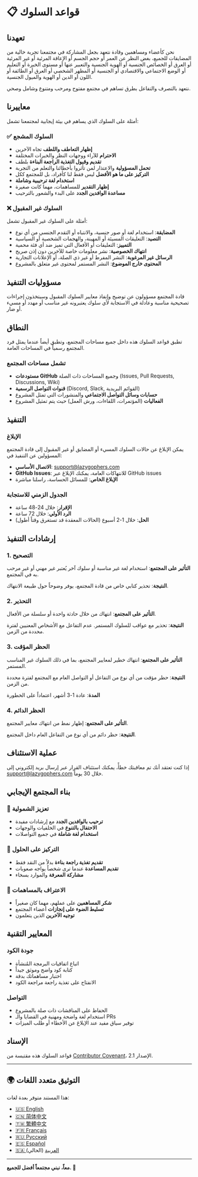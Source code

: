 # 📋 قواعد السلوك

## تعهدنا

نحن كأعضاء ومساهمين وقادة نتعهد بجعل المشاركة في مجتمعنا تجربة خالية من المضايقات للجميع، بغض النظر عن العمر أو حجم الجسم أو الإعاقة المرئية أو غير المرئية أو العرق أو الخصائص الجنسية أو الهوية الجنسية والتعبير عنها أو مستوى الخبرة أو التعليم أو الوضع الاجتماعي والاقتصادي أو الجنسية أو المظهر الشخصي أو العرق أو الطائفة أو اللون أو الدين أو الهوية والميول الجنسية.

نتعهد بالتصرف والتفاعل بطرق تساهم في مجتمع مفتوح ومرحب ومتنوع وشامل وصحي.

## معاييرنا

أمثلة على السلوك الذي يساهم في بيئة إيجابية لمجتمعنا تشمل:

### ✅ السلوك المشجع

- **إظهار التعاطف واللطف** تجاه الآخرين
- **الاحترام** للآراء ووجهات النظر والخبرات المختلفة
- **تقديم وقبول التغذية الراجعة البناءة** بلطف
- **تحمل المسؤولية** والاعتذار لمن تأثروا بأخطائنا والتعلم من التجربة
- **التركيز على ما هو الأفضل** ليس فقط لنا كأفراد، بل للمجتمع ككل
- **استخدام لغة ترحيبية وشاملة**
- **إظهار التقدير** للمساهمات، مهما كانت صغيرة
- **مساعدة الوافدين الجدد** على البدء والشعور بالترحيب

### ❌ السلوك غير المقبول

أمثلة على السلوك غير المقبول تشمل:

- **المضايقة**: استخدام لغة أو صور جنسية، والانتباه أو التقدم الجنسي من أي نوع
- **التصيد**: التعليقات المسيئة أو المهينة، والهجمات الشخصية أو السياسية
- **التمييز**: التعليقات أو الأفعال التي تميز ضد أي فئة محمية
- **انتهاك الخصوصية**: نشر معلومات خاصة للآخرين دون إذن صريح
- **الرسائل غير المرغوبة**: النشر المفرط أو غير ذي الصلة، أو الإعلانات التجارية
- **المحتوى خارج الموضوع**: النشر المستمر لمحتوى غير متعلق بالمشروع

## مسؤوليات التنفيذ

قادة المجتمع مسؤولون عن توضيح وإنفاذ معايير السلوك المقبول وسيتخذون إجراءات تصحيحية مناسبة وعادلة في الاستجابة لأي سلوك يعتبرونه غير مناسب أو مهدد أو مسيء أو ضار.

## النطاق

تطبق قواعد السلوك هذه داخل جميع مساحات المجتمع، وتطبق أيضاً عندما يمثل فرد المجتمع رسمياً في المساحات العامة.

### تشمل مساحات المجتمع

- **مستودعات GitHub** وجميع المساحات ذات الصلة (Issues, Pull Requests, Discussions, Wiki)
- **قنوات التواصل الرسمية** (Discord, Slack, القوائم البريدية)
- **حسابات وسائل التواصل الاجتماعي** والمنشورات التي تمثل المشروع
- **الفعاليات** (المؤتمرات، اللقاءات، ورش العمل) حيث يتم تمثيل المشروع

## التنفيذ

### الإبلاغ

يمكن الإبلاغ عن حالات السلوك المسيء أو المضايق أو غير المقبول إلى قادة المجتمع المسؤولين عن التنفيذ في:

- **الاتصال الأساسي**: support@lazygophers.com
- **GitHub Issues**: للانتهاكات العامة، يمكنك الإبلاغ عبر GitHub issues
- **الإبلاغ الخاص**: للمسائل الحساسة، راسلنا مباشرة

### الجدول الزمني للاستجابة

- **الإقرار**: خلال 24-48 ساعة
- **الرد الأولي**: خلال 72 ساعة
- **الحل**: خلال 1-2 أسبوع (الحالات المعقدة قد تستغرق وقتاً أطول)

## إرشادات التنفيذ

### 1. التصحيح

**التأثير على المجتمع**: استخدام لغة غير مناسبة أو سلوك آخر يُعتبر غير مهني أو غير مرحب به في المجتمع.

**النتيجة**: تحذير كتابي خاص من قادة المجتمع، يوفر وضوحاً حول طبيعة الانتهاك.

### 2. التحذير

**التأثير على المجتمع**: انتهاك من خلال حادثة واحدة أو سلسلة من الأفعال.

**النتيجة**: تحذير مع عواقب للسلوك المستمر. عدم التفاعل مع الأشخاص المعنيين لفترة محددة من الزمن.

### 3. الحظر المؤقت

**التأثير على المجتمع**: انتهاك خطير لمعايير المجتمع، بما في ذلك السلوك غير المناسب المستمر.

**النتيجة**: حظر مؤقت من أي نوع من التفاعل أو التواصل العام مع المجتمع لفترة محددة من الزمن.

**المدة**: عادة 1-3 أشهر، اعتماداً على الخطورة

### 4. الحظر الدائم

**التأثير على المجتمع**: إظهار نمط من انتهاك معايير المجتمع.

**النتيجة**: حظر دائم من أي نوع من التفاعل العام داخل المجتمع.

## عملية الاستئناف

إذا كنت تعتقد أنك تم معاقبتك خطأً، يمكنك استئناف القرار عبر إرسال بريد إلكتروني إلى support@lazygophers.com خلال 30 يوماً.

## بناء المجتمع الإيجابي

### 🤝 تعزيز الشمولية

- **ترحيب بالوافدين الجدد** مع إرشادات مفيدة
- **الاحتفال بالتنوع** في الخلفيات والوجهات
- **استخدام لغة شاملة** في جميع التواصلات

### 🎯 التركيز على الحلول

- **تقديم تغذية راجعة بناءة** بدلاً من النقد فقط
- **تقديم المساعدة** عندما ترى شخصاً يواجه صعوبات
- **مشاركة المعرفة** والموارد بسخاء

### 🌟 الاعتراف بالمساهمات

- **شكر المساهمين** على عملهم، مهما كان صغيراً
- **تسليط الضوء على إنجازات** أعضاء المجتمع
- **توجيه الآخرين** الذين يتعلمون

## المعايير التقنية

### جودة الكود

- اتباع اتفاقيات البرمجة المُنشأة
- كتابة كود واضح وموثق جيداً
- اختبار مساهماتك بدقة
- الانفتاح على تغذية راجعة مراجعة الكود

### التواصل

- الحفاظ على المناقشات ذات صلة بالمشروع
- استخدام لغة واضحة ومهنية في القضايا والـ PRs
- توفير سياق مفيد عند الإبلاغ عن الأخطاء أو طلب الميزات

## الإسناد

قواعد السلوك هذه مقتبسة من [Contributor Covenant](https://www.contributor-covenant.org/)، الإصدار 2.1.

---

## 🌍 التوثيق متعدد اللغات

هذا المستند متوفر بعدة لغات:

- [🇺🇸 English](CODE_OF_CONDUCT.md)
- [🇨🇳 简体中文](CODE_OF_CONDUCT_zh-CN.md)
- [🇹🇼 繁體中文](CODE_OF_CONDUCT_zh-TW.md)
- [🇫🇷 Français](CODE_OF_CONDUCT_fr.md)
- [🇷🇺 Русский](CODE_OF_CONDUCT_ru.md)
- [🇪🇸 Español](CODE_OF_CONDUCT_es.md)
- [🇸🇦 العربية](CODE_OF_CONDUCT_ar.md) (الحالي)

---

**معاً، نبني مجتمعاً أفضل للجميع. 🚀**